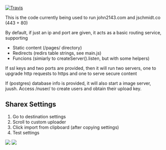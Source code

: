 [![Travis](https://img.shields.io/travis/John2143658709/john2143.com.svg)]()

This is the code currently being used to run john2143.com and jschmidt.co (443 + 80)

By default, if just an ip and port are given, it acts as a basic routing service, supporting

 - Static content (/pages/ directory)
 - Redirects (redirs table strings, see main.js)
 - Funcions (simiarly to createServer().listen, but with some helpers)

If ssl keys and two ports are provided, then it will run two servers, one to
upgrade http requests to https and one to serve secure content

If (postgres) database info is provided, it will also start a image server,
juush. Access /nuser/<name> to create users and obtain their upload key.

## Sharex Settings
 1. Go to destination settings
 2. Scroll to custom uploader
 3. Click import from clipboard (after copying settings)
 4. Test settings

![](https://john2143.com/f/1LXy.png)
![](https://john2143.com/f/9rd6.png)
